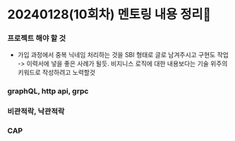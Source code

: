# 20240128(10회차) 멘토링 내용 정리📒

### 프로젝트 해야 할 것
  * 가입 과정에서 중복 닉네임 처리하는 것을 SBI 형태로 글로 남겨주시고 구현도 작업
  -> 이력서에 넣을 좋은 사례가 될듯. 비지니스 로직에 대한 내용보다는 기술 위주의 키워드로 작성하려고 노력할것

### graphQL, http api, grpc 
### 비관적락, 낙관적락
### CAP
